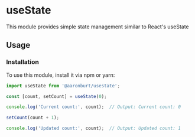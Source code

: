 # useState
This module provides simple state management similar to React's useState

## Usage

### Installation

To use this module, install it via npm or yarn:


```js
import useState from '@aaronburt/usestate';

const [count, setCount] = useState(0);

console.log('Current count:', count);  // Output: Current count: 0

setCount(count + 1);

console.log('Updated count:', count);  // Output: Updated count: 1
```